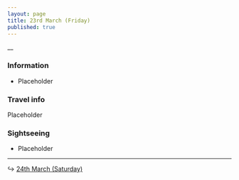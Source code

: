 ```yaml
---
layout: page
title: 23rd March (Friday)
published: true
---
```

__

### Information

- Placeholder

### Travel info

Placeholder

### Sightseeing

- Placeholder

<hr>

↪ [24th March (Saturday)](/days/week2/24mar)
